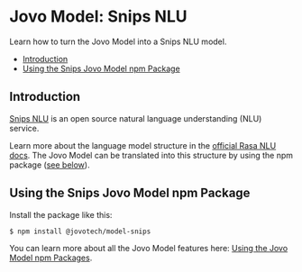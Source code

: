 # Jovo Model: Snips NLU

Learn how to turn the Jovo Model into a Snips NLU model.

- [Introduction](#introduction)
- [Using the Snips Jovo Model npm Package](#using-the-snips-jovo-model-npm-package)

## Introduction

[Snips NLU](https://github.com/snipsco/snips-nlu) is an open source natural language understanding (NLU) service.

Learn more about the language model structure in the [official Rasa NLU docs](https://snips-nlu.readthedocs.io/en/latest/). The Jovo Model can be translated into this structure by using the npm package ([see below](#using-the-snips-jovo-model-npm-package)).


## Using the Snips Jovo Model npm Package

Install the package like this:

```sh
$ npm install @jovotech/model-snips
```

You can learn more about all the Jovo Model features here: [Using the Jovo Model npm Packages](http://jovo.tech/marketplace/jovo-model#using-the-jovo-model-npm-packages).